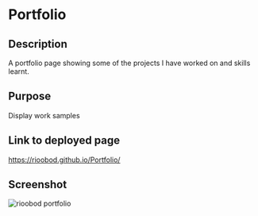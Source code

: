 # Portfolio
## Description
A portfolio page showing some of the projects I have worked on and skills learnt.

## Purpose
Display work samples

## Link to deployed page
https://rioobod.github.io/Portfolio/

## Screenshot
![rioobod portfolio](https://user-images.githubusercontent.com/95100285/148716994-637faf92-dcac-46d2-a7c7-2cae5bc11f16.PNG)
